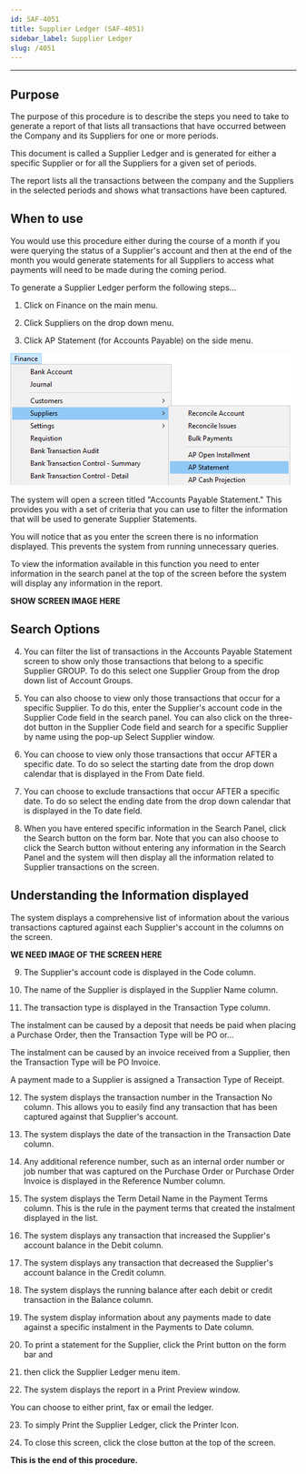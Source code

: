 ```yaml
---
id: SAF-4051
title: Supplier Ledger (SAF-4051)
sidebar_label: Supplier Ledger
slug: /4051
---
```

___ 
## Purpose

The purpose of this procedure is to describe the steps you need to
take to generate a report of that lists all transactions that have
occurred between the Company and its Suppliers for one or more
periods.  

This document is called a Supplier Ledger and is generated for either
a specific Supplier or for all the Suppliers for a given set of
periods.  

The report lists all the transactions between the company and the
Suppliers in the selected periods and shows what transactions have
been captured.

## When to use

You would use this procedure either during the course of a month if
you were querying the status of a Supplier's account and then at the
end of the month you would generate statements for all Suppliers to
access what payments will need to be made during the coming
period.  

To generate a Supplier Ledger perform the following steps...  

1.  Click on Finance on the main menu.  

2.  Click Suppliers on the drop down menu.  

3.  Click AP Statement (for Accounts Payable) on the side menu.  

![](../static/img/docs/SAF-4051/image01.png)  

The system will open a screen titled "Accounts Payable Statement."
This provides you with a set of criteria that you can use to filter
the information that will be used to generate Supplier Statements.





You will notice that as you enter the screen there is no information
displayed. This prevents the system from running unnecessary queries.

To view the information available in this function you need to enter
information in the search panel at the top of the screen before the 
system will display any information in the report.  

**SHOW SCREEN IMAGE HERE**

## Search Options

4.  You can filter the list of transactions in the Accounts Payable
    Statement screen to show only those transactions that belong to a
    specific Supplier GROUP. To do this select one Supplier Group from
    the drop down list of Account Groups.  

5.  You can also choose to view only those transactions that occur for a
    specific Supplier. To do this, enter the Supplier's account code in
    the Supplier Code field in the search panel. You can also click on
    the three-dot button in the Supplier Code field and search for a
    specific Supplier by name using the pop-up Select Supplier window.  

6.  You can choose to view only those transactions that occur AFTER a
    specific date. To do so select the starting date from the drop down
    calendar that is displayed in the From Date field.  

7.  You can choose to exclude transactions that occur AFTER a specific
    date. To do so select the ending date from the drop down calendar
    that is displayed in the To date field.  

8.  When you have entered specific information in the Search Panel,
    click the Search button on the form bar. Note that you can also
    choose to click the Search button without entering any information
    in the Search Panel and the system will then display all the
    information related to Supplier transactions on the screen.  

## Understanding the Information displayed

The system displays a comprehensive list of information about the
various transactions captured against each Supplier's account in the
columns on the screen.  

**WE NEED IMAGE OF THE SCREEN HERE**



9.  The Supplier's account code is displayed in the Code column.  

10. The name of the Supplier is displayed in the Supplier Name column.  

11. The transaction type is displayed in the Transaction Type column.  

The instalment can be caused by a deposit that needs be paid when
placing a Purchase Order, then the Transaction Type will be PO or\...  

The instalment can be caused by an invoice received from a Supplier,
then the Transaction Type will be PO Invoice.  

A payment made to a Supplier is assigned a Transaction Type of
Receipt.  

12. The system displays the transaction number in the Transaction No
    column. This allows you to easily find any transaction that has been
    captured against that Supplier's account.  

13. The system displays the date of the transaction in the Transaction
    Date column.  

14. Any additional reference number, such as an internal order number or
    job number that was captured on the Purchase Order or Purchase Order
    Invoice is displayed in the Reference Number column.  

15. The system displays the Term Detail Name in the Payment Terms
    column. This is the rule in the payment terms that created the
    instalment displayed in the list.  




16. The system displays any transaction that increased the Supplier's
    account balance in the Debit column.  

17. The system displays any transaction that decreased the Supplier's
    account balance in the Credit column.  

18. The system displays the running balance after each debit or credit
    transaction in the Balance column.  

19. The system display information about any payments made to date
    against a specific instalment in the Payments to Date column.  

20. To print a statement for the Supplier, click the Print button on the
    form bar and  

21. then click the Supplier Ledger menu item.  




22. The system displays the report in a Print Preview window.  





You can choose to either print, fax or email the ledger.

23. To simply Print the Supplier Ledger, click the Printer Icon.  

24. To close this screen, click the close button at the top of the
    screen.  

**This is the end of this procedure.**
